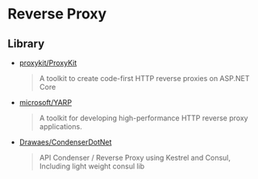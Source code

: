 # Reverse Proxy

## Library

- [proxykit/ProxyKit](https://github.com/proxykit/ProxyKit)
   > A toolkit to create code-first HTTP reverse proxies on ASP.NET Core

- [microsoft/YARP](https://github.com/microsoft/reverse-proxy)
    > A toolkit for developing high-performance HTTP reverse proxy applications.

- [Drawaes/CondenserDotNet](https://github.com/Drawaes/CondenserDotNet)
    > API Condenser / Reverse Proxy using Kestrel and Consul, Including light weight consul lib